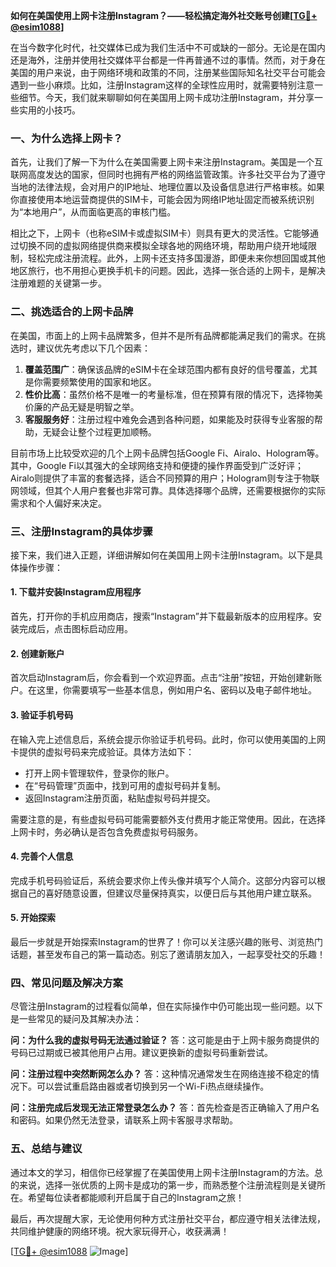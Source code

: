 **如何在美国使用上网卡注册Instagram？——轻松搞定海外社交账号创建[[TG💪+ @esim1088](https://t.me/s/esim1088)]**

在当今数字化时代，社交媒体已成为我们生活中不可或缺的一部分。无论是在国内还是海外，注册并使用社交媒体平台都是一件再普通不过的事情。然而，对于身在美国的用户来说，由于网络环境和政策的不同，注册某些国际知名社交平台可能会遇到一些小麻烦。比如，注册Instagram这样的全球性应用时，就需要特别注意一些细节。今天，我们就来聊聊如何在美国用上网卡成功注册Instagram，并分享一些实用的小技巧。

### **一、为什么选择上网卡？**

首先，让我们了解一下为什么在美国需要上网卡来注册Instagram。美国是一个互联网高度发达的国家，但同时也拥有严格的网络监管政策。许多社交平台为了遵守当地的法律法规，会对用户的IP地址、地理位置以及设备信息进行严格审核。如果你直接使用本地运营商提供的SIM卡，可能会因为网络IP地址固定而被系统识别为“本地用户”，从而面临更高的审核门槛。

相比之下，上网卡（也称eSIM卡或虚拟SIM卡）则具有更大的灵活性。它能够通过切换不同的虚拟网络提供商来模拟全球各地的网络环境，帮助用户绕开地域限制，轻松完成注册流程。此外，上网卡还支持多国漫游，即便未来你想回国或其他地区旅行，也不用担心更换手机卡的问题。因此，选择一张合适的上网卡，是解决注册难题的关键第一步。

### **二、挑选适合的上网卡品牌**

在美国，市面上的上网卡品牌繁多，但并不是所有品牌都能满足我们的需求。在挑选时，建议优先考虑以下几个因素：

1. **覆盖范围广**：确保该品牌的eSIM卡在全球范围内都有良好的信号覆盖，尤其是你需要频繁使用的国家和地区。
2. **性价比高**：虽然价格不是唯一的考量标准，但在预算有限的情况下，选择物美价廉的产品无疑是明智之举。
3. **客服服务好**：注册过程中难免会遇到各种问题，如果能及时获得专业客服的帮助，无疑会让整个过程更加顺畅。

目前市场上比较受欢迎的几个上网卡品牌包括Google Fi、Airalo、Hologram等。其中，Google Fi以其强大的全球网络支持和便捷的操作界面受到广泛好评；Airalo则提供了丰富的套餐选择，适合不同预算的用户；Hologram则专注于物联网领域，但其个人用户套餐也非常可靠。具体选择哪个品牌，还需要根据你的实际需求和个人偏好来决定。

### **三、注册Instagram的具体步骤**

接下来，我们进入正题，详细讲解如何在美国用上网卡注册Instagram。以下是具体操作步骤：

#### **1. 下载并安装Instagram应用程序**
首先，打开你的手机应用商店，搜索“Instagram”并下载最新版本的应用程序。安装完成后，点击图标启动应用。

#### **2. 创建新账户**
首次启动Instagram后，你会看到一个欢迎界面。点击“注册”按钮，开始创建新账户。在这里，你需要填写一些基本信息，例如用户名、密码以及电子邮件地址。

#### **3. 验证手机号码**
在输入完上述信息后，系统会提示你验证手机号码。此时，你可以使用美国的上网卡提供的虚拟号码来完成验证。具体方法如下：
   - 打开上网卡管理软件，登录你的账户。
   - 在“号码管理”页面中，找到可用的虚拟号码并复制。
   - 返回Instagram注册页面，粘贴虚拟号码并提交。

需要注意的是，有些虚拟号码可能需要额外支付费用才能正常使用。因此，在选择上网卡时，务必确认是否包含免费虚拟号码服务。

#### **4. 完善个人信息**
完成手机号码验证后，系统会要求你上传头像并填写个人简介。这部分内容可以根据自己的喜好随意设置，但建议尽量保持真实，以便日后与其他用户建立联系。

#### **5. 开始探索**
最后一步就是开始探索Instagram的世界了！你可以关注感兴趣的账号、浏览热门话题，甚至发布自己的第一篇动态。别忘了邀请朋友加入，一起享受社交的乐趣！

### **四、常见问题及解决方案**

尽管注册Instagram的过程看似简单，但在实际操作中仍可能出现一些问题。以下是一些常见的疑问及其解决办法：

**问：为什么我的虚拟号码无法通过验证？**
答：这可能是由于上网卡服务商提供的号码已过期或已被其他用户占用。建议更换新的虚拟号码重新尝试。

**问：注册过程中突然断网怎么办？**
答：这种情况通常发生在网络连接不稳定的情况下。可以尝试重启路由器或者切换到另一个Wi-Fi热点继续操作。

**问：注册完成后发现无法正常登录怎么办？**
答：首先检查是否正确输入了用户名和密码。如果仍然无法登录，请联系上网卡客服寻求帮助。

### **五、总结与建议**

通过本文的学习，相信你已经掌握了在美国使用上网卡注册Instagram的方法。总的来说，选择一张优质的上网卡是成功的第一步，而熟悉整个注册流程则是关键所在。希望每位读者都能顺利开启属于自己的Instagram之旅！

最后，再次提醒大家，无论使用何种方式注册社交平台，都应遵守相关法律法规，共同维护健康的网络环境。祝大家玩得开心，收获满满！

[[TG💪+ @esim1088](https://t.me/s/esim1088) ![Image](https://i.postimg.cc/4NQfJmqS/Snipaste-2025-05-13-00-14-12.png)]